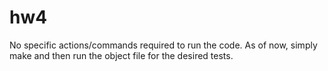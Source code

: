 # hw4
No specific actions/commands required to run the code. As of now, simply make and then run the object file for the desired tests.
